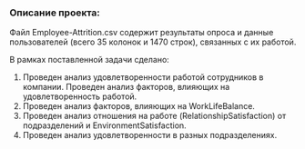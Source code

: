 ### Описание проекта:
Файл Employee-Attrition.csv содержит результаты опроса и данные пользователей (всего 35 колонок и 1470 строк), связанных с их работой. 

В рамках поставленной задачи сделано:
1.	Проведен анализ удовлетворенности работой сотрудников в компании. Проведен анализ факторов, влияющих на удовлетворенность работой.
2.	Проведен анализ факторов, влияющих на WorkLifeBalance.
3.	Проведен анализ отношения на работе (RelationshipSatisfaction) от подразделений и EnvironmentSatisfaction.
4.	Проведен анализ удовлетворенности в разных подразделениях.

